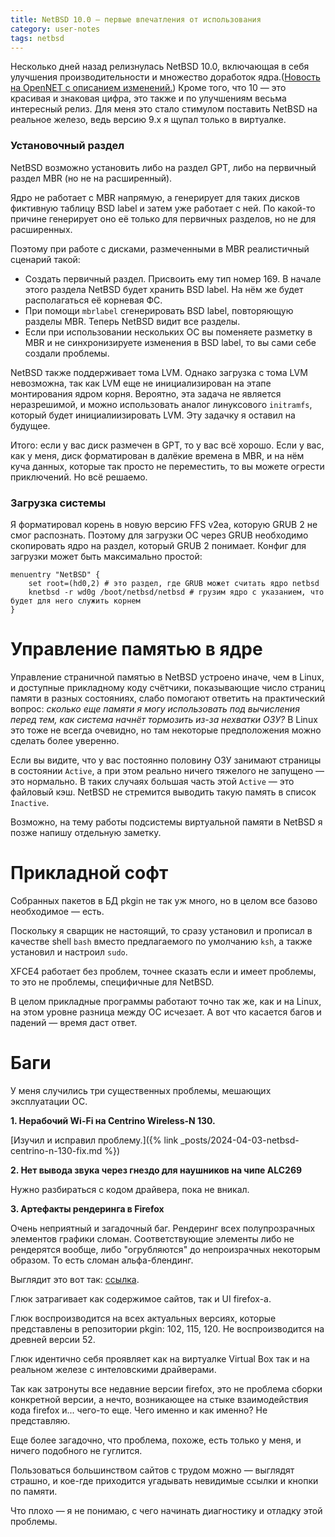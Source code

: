 ```yaml
---
title: NetBSD 10.0 — первые впечатления от использования
category: user-notes
tags: netbsd
---
```


Несколько дней назад релизнулась NetBSD 10.0, включающая в себя улучшения производительности и множество доработок ядра.([Новость на OpenNET с описанием изменений.](https://www.opennet.ru/opennews/art.shtml?num=60886)) Кроме того, что 10 — это красивая и знаковая цифра, это также и по улучшениям весьма интересный релиз. Для меня это стало стимулом поставить NetBSD на реальное железо, ведь версию 9.x я щупал только в виртуалке.

### Установочный раздел

NetBSD возможно установить либо на раздел GPT, либо на первичный раздел MBR (но не на расширенный).

Ядро не работает с MBR напрямую, а генерирует для таких дисков фиктивную таблицу BSD label и затем уже работает с ней. По какой-то причине генерирует оно её только для первичных разделов, но не для расширенных.

Поэтому при работе с дисками, размеченными в MBR реалистичный сценарий такой:

* Создать первичный раздел. Присвоить ему тип номер 169. В начале этого раздела NetBSD будет хранить BSD label. На нём же будет располагаться её корневая ФС.
* При помощи `mbrlabel` сгенерировать BSD label, повторяющую разделы MBR. Теперь NetBSD видит все разделы.
* Если при использовании нескольких ОС вы поменяете разметку в MBR и не синхронизируете изменения в BSD label, то вы сами себе создали проблемы.

NetBSD также поддерживает тома LVM. Однако загрузка с тома LVM невозможна, так как  LVM еще не инициализирован на этапе монтирования ядром корня. Вероятно, эта задача не является неразрешимой, и можно использовать аналог линуксового `initramfs`, который будет инициалиизировать LVM. Эту задачку я оставил на будущее.

Итого: если у вас диск размечен в GPT, то у вас всё хорошо. Если у вас, как у меня, диск форматирован в далёкие времена в MBR, и на нём куча данных, которые так просто не переместить, то вы можете огрести приключений. Но всё решаемо.

### Загрузка системы

Я форматировал корень в новую версию FFS v2ea, которую GRUB 2 не смог распознать. Поэтому для загрузки ОС через GRUB необходимо скопировать ядро на раздел, который GRUB 2 понимает. Конфиг для загрузки может быть максимально простой:

```
menuentry "NetBSD" {
    set root=(hd0,2) # это раздел, где GRUB может считать ядро netbsd
    knetbsd -r wd0g /boot/netbsd/netbsd # грузим ядро с указанием, что будет для него служить корнем
}
```

# Управление памятью в ядре

Управление страничной памятью в NetBSD устроено иначе, чем в Linux, и доступные прикладному коду счётчики, показывающие число страниц памяти в разных состояниях, слабо помогают ответить на практический вопрос: *сколько еще памяти я могу использовать под вычисления перед тем, как система начнёт тормозить из-за нехватки ОЗУ?* В Linux это тоже не всегда очевидно, но там некоторые предположения можно сделать более уверенно.

Если вы видите, что у вас постоянно половину ОЗУ занимают страницы в состоянии `Active`, а при этом реально ничего тяжелого не запущено — это нормально. В таких случаях большая часть этой `Active` — это файловый кэш. NetBSD не стремится выводить такую память в список `Inactive`.

Возможно, на тему работы подсистемы виртуальной памяти в NetBSD я позже напишу отдельную заметку.

# Прикладной софт

Собранных пакетов в БД pkgin не так уж много, но в целом все базово необходимое — есть.

Поскольку я сварщик не настоящий, то сразу установил и прописал в качестве shell `bash` вместо предлагаемого по умолчанию `ksh`, а также установил и настроил `sudo`.

XFCE4 работает без проблем, точнее сказать если и имеет проблемы, то это не проблемы, специфичные для NetBSD.

В целом прикладные программы работают точно так же, как и на Linux, на этом уровне разница между ОС исчезает. А вот что касается багов и падений — время даст ответ.

# Баги

У меня случились три существенных проблемы, мешающих эксплуатации ОС.

**1. Нерабочий Wi-Fi на Centrino Wireless-N 130.**

[Изучил и исправил проблему.]({% link _posts/2024-04-03-netbsd-centrino-n-130-fix.md %})

**2. Нет вывода звука через гнездо для наушников на чипе ALC269**

Нужно разбираться с кодом драйвера, пока не вникал.

**3. Артефакты рендеринга в Firefox**

Очень неприятный и загадочный баг. Рендеринг всех полупрозрачных элементов графики сломан. Соответствующие элементы либо не рендерятся вообще, либо "огрубляются" до непроизрачных некоторым образом. То есть сломан альфа-блендинг.

Выглядит это вот так: [ссылка](/media/netbsd-firefox-rendering-glitch.png).

Глюк затрагивает как содержимое сайтов, так и UI firefox-а.

Глюк воспроизводится на всех актуальных версиях, которые представлены в репозитории pkgin: 102, 115, 120. Не воспроизводится на древней версии 52.

Глюк идентично себя проявляет как на виртуалке Virtual Box так и на реальном железе с интеловскими драйверами.

Так как затронуты все недавние версии firefox, это не проблема сборки конкретной версии, а нечто, возникающее на стыке взаимодействия кода firefox и... чего-то еще. Чего именно и как именно? Не представляю.

Еще более загадочно, что проблема, похоже, есть только у меня, и ничего подобного не гуглится.

Пользоваться большинством сайтов с трудом можно — выглядят страшно, и кое-где приходится угадывать невидимые ссылки и кнопки по памяти.

Что плохо — я не понимаю, с чего начинать диагностику и отладку этой проблемы.